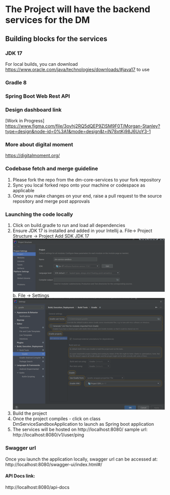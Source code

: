 # The Project will have the backend services for the DM

## Building blocks for the services
### JDK 17
For local builds, you can download https://www.oracle.com/java/technologies/downloads/#java17 to use
### Gradle 8
### Spring Boot Web Rest API


### Design dashboard link
[Work in Progress]
https://www.figma.com/file/3ovhj2RQ5dQEP9ZlSM9F0T/Morgan-Stanley?type=design&node-id=0%3A1&mode=design&t=iN78xtKj98J6UoY3-1


### More about digital moment
https://digitalmoment.org/

### Codebase fetch and merge guideline
1) Please fork the repo from the dm-core-services to your fork repository
2) Sync you local forked repo onto your machine or codespace as applicable
3) Once you make changes on your end, raise a pull request to the source repository and merge post approvals

### Launching the code locally
1) Click on build.gradle to run and load all dependencies
2) Ensure JDK 17 is installed and added in your Intellij
a. File-> Project Structure -> Project
Add SDK JDK 17
![img.png](projectSettings1.png)
b. File -> Settings
![img.png](projectSettings2.png)
3) Build the project
4) Once the project compiles - click on class DmServiceSandboxApplication to launch as Spring boot application
5) The services will be hosted on http://localhost:8080/
sample url:
   http://localhost:8080/v1/user/ping

### Swagger url
Once you launch the application locally, swagger url can be accessed at:
http://localhost:8080/swagger-ui/index.html#/

#### API Docs link:
http://localhost:8080/api-docs